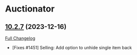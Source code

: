 # Auctionator

## [10.2.7](https://github.com/Auctionator/Auctionator/tree/10.2.7) (2023-12-16)
[Full Changelog](https://github.com/Auctionator/Auctionator/compare/10.2.6...10.2.7) 

- [Fixes #1451] Selling: Add option to unhide single item back  
